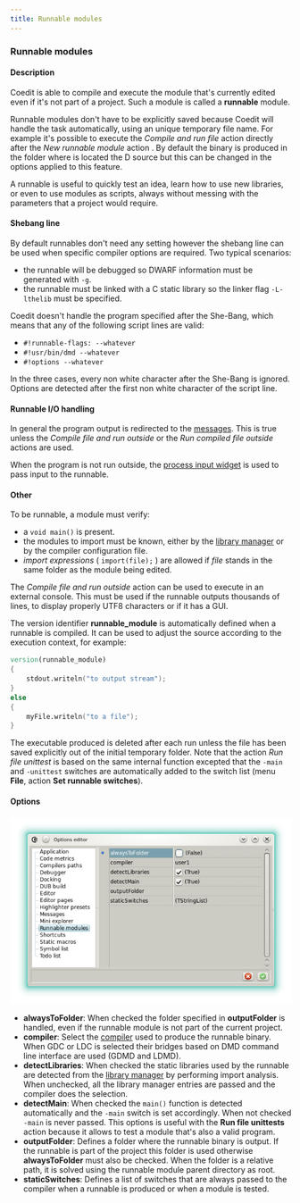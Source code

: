 ```yaml
---
title: Runnable modules
---
```


### Runnable modules

#### Description

Coedit is able to compile and execute the module that's currently edited even if it's not part of a project.
Such a module is called a **runnable** module.

Runnable modules don't have to be explicitly saved because Coedit will handle the task automatically, using an unique temporary file name.
For example it's possible to execute the _Compile and run file_ action directly after the _New runnable module_ action .
By default the binary is produced in the folder where is located the D source but this can be changed in the options applied to this feature.

A runnable is useful to quickly test an idea, learn how to use new libraries, or even to use modules as scripts, always without messing with the parameters that a project would require.

#### Shebang line

By default runnables don't need any setting however the shebang line can be used when specific compiler options are required.
Two typical scenarios:

- the runnable will be debugged so DWARF information must be generated with `-g`.
- the runnable must be linked with a C static library so the linker flag `-L-lthelib` must be specified.

Coedit doesn't handle the program specified after the She-Bang, which means that any of the following script lines are valid:

- `#!runnable-flags: --whatever`
- `#!usr/bin/dmd --whatever`
- `#!options --whatever`

In the three cases, every non white character after the She-Bang is ignored.
Options are detected after the first non white character of the script line.

#### Runnable I/O handling

In general the program output is redirected to the [messages](widgets_messages).
This is true unless the _Compile file and run outside_ or the _Run compiled file outside_ actions are used.

When the program is not run outside, the [process input widget](widgets_process_input) is used to pass input to the runnable.

#### Other

To be runnable, a module must verify:

- a `void main()` is present.
- the modules to import must be known, either by the [library manager](widgets_library_manager) or by the compiler configuration file.
- _import expressions_ ( `import(file);` ) are allowed if _file_ stands in the same folder as the module being edited.

The _Compile file and run outside_ action can be used to execute in an external console.
This must be used if the runnable outputs thousands of lines, to display properly UTF8 characters or if it has a GUI.

The version identifier **runnable_module** is automatically defined when a runnable is compiled.
It can be used to adjust the source according to the execution context, for example:

```D
version(runnable_module)
{
    stdout.writeln("to output stream");
}
else
{
    myFile.writeln("to a file");
}
```

The executable produced is deleted after each run unless the file has been saved explicitly out of the initial temporary folder.
Note that the action _Run file unittest_ is based on the same internal function excepted that the `-main` and `-unittest` switches are automatically added to the switch list (menu **File**, action **Set runnable switches**).

#### Options

![](img/options_runnables.png)

- __alwaysToFolder__: When checked the folder specified in __outputFolder__ is handled, even if the runnable module is not part of the current project.
- __compiler__: Select the [compiler](options_compilers_paths) used to produce the runnable binary. When GDC or LDC is selected their bridges based on DMD command line interface are used (GDMD and LDMD).
- __detectLibraries__: When checked the static libraries used by the runnable are detected from the [library manager](widgets_library_manager) by performing import analysis. When unchecked, all the library manager entries are passed and the compiler does the selection.
- __detectMain__: When checked the `main()` function is detected automatically and the `-main` switch is set accordingly. When not checked `-main` is never passed. This options is useful with the **Run file unittests** action because it allows to test a module that's also a valid program.
- __outputFolder__: Defines a folder where the runnable binary is output. If the runnable is part of the project this folder is used otherwise __alwaysToFolder__ must also be checked. When the folder is a relative path, it is solved using the runnable module parent directory as root.
- __staticSwitches__: Defines a list of switches that are always passed to the compiler when a runnable is produced or when a module is tested.
